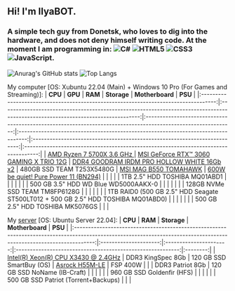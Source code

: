 ## Hi! I'm IlyaBOT.
### A simple tech guy from Donetsk, who loves to dig into the hardware, and does not deny himself writing code. At the moment I am programming in: ![C#](https://img.shields.io/badge/c%23-%23239120.svg?style=for-the-badge&logo=c-sharp&logoColor=white) ![HTML5](https://img.shields.io/badge/html5-%23E34F26.svg?style=for-the-badge&logo=html5&logoColor=white) ![CSS3](https://img.shields.io/badge/css3-%231572B6.svg?style=for-the-badge&logo=css3&logoColor=white) ![JavaScript](https://img.shields.io/badge/javascript-%23323330.svg?style=for-the-badge&logo=javascript&logoColor=%23F7DF1E).

![Anurag's GitHub stats](https://github-readme-stats.vercel.app/api?username=ilyabot&show_icons=true&theme=radical)
![Top Langs](https://github-readme-stats.vercel.app/api/top-langs/?username=ilyabot&langs_count=6&layout=compact&theme=radical)

My computer [OS: Xubuntu 22.04 (Main) + Windows 10 Pro (For Games and Streaming)]:
|                                       **CPU**                                       |                                                             **GPU**                                                             |                                                    **RAM**                                                    |                                    **Storage**                                    |                              **Motherboard**                              |                                       **PSU**                                       |
|:-----------------------------------------------------------------------------------:|:-------------------------------------------------------------------------------------------------------------------------------:|:-------------------------------------------------------------------------------------------------------------:|:---------------------------------------------------------------------------------:|:-------------------------------------------------------------------------:|:-----------------------------------------------------------------------------------:|
| [AMD Ryzen 7 5700X 3.6 GHz ](https://www.amd.com/en/products/cpu/amd-ryzen-7-5700x) | [MSI GeForce RTX™ 3060 GAMING X TRIO 12G](https://www.msi.com/Graphics-Card/GeForce-RTX-3060-GAMING-X-TRIO-12G#FinAirflow-href) | [DDR4 GOODRAM IRDM PRO HOLLOW WHITE 16Gb x2](https://www.goodram.com/ru/products/irdm-pro-ddr4-hollow-white/) |                             480GB SSD TEAM T253X5480G                             | [MSI MAG B550 TOMAHAWK](https://ru.msi.com/Motherboard/MAG-B550-TOMAHAWK) | [600W be quiet! Pure Power 11 (BN294)](https://www.bequiet.com/en/powersupply/1543) |
|                                                                                     |                                                                                                                                 |                                                                                                               |                           1TB 2.5" HDD TOSHIBA MQ01ABD1                           |                                                                           |                                                                                     |
|                                                                                     |                                                                                                                                 |                                                                                                               |                              500 GB 3.5" HDD WD Blue WD5000AAKX-0                             |                                                                           |                                                                                     |
|                                                                                     |                                                                                                                                 |                                                                                                               |                           128GB NVMe SSD TEAM TM8FP6128G                          |                                                                           |                                                                                     |
|                                                                                     |                                                                                                                                 |                                                                                                               | 1TB RAID0 (500 GB 2.5" HDD Seagate ST500LT012 + 500 GB 2.5" HDD TOSHIBA MQ01ABD0) |                                                                           |                                                                                     |
|                                                                                     |                                                                                                                                 |                                                                                                               |                          500 GB 2.5" HDD TOSHIBA MK5076GS                         |                                                                           |                                                                                     |

My [server](https://ibifs.ddns.net/) [OS: Ubuntu Server 22.04]:
|                                                                               **CPU**                                                                               |        **RAM**        |       **Storage**      |                       **Motherboard**                      |  **PSU** |
|:-------------------------------------------------------------------------------------------------------------------------------------------------------------------:|:---------------------:|:----------------------:|:----------------------------------------------------------:|:--------:|
| [Intel(R) Xeon(R) CPU X3430 @ 2.4GHz](https://www.intel.com/content/www/us/en/products/sku/42929/intel-xeon-processor-x3430-8m-cache-2-40-ghz.html) | DDR3 KingSpec 8Gb |    120 GB SSD SmartBuy (OS)    | [Asrock H55M-LE](https://www.asrock.com/mb/Intel/H55M-LE/) | FSP 400W |
|                                                                                                                                                                     | DDR3 Patriot 8Gb | 120 GB SSD NoName (IB-Craft) |                                                            |          |
|                                                                                                                                                                     |                       | 960 GB SSD Goldenfir (HFS) |                                                            |          |
|                                                                                                                                                                     |                       | 500 GB SSD Patriot (Torrent+Backups) |                                                            |          |
